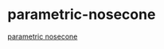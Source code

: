 parametric-nosecone
===================

[parametric nosecone](http://blag.meznak.net/2012/11/11/parametric-nosecone)
